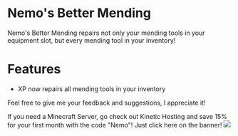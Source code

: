# Nemo's Better Mending 

Nemo's Better Mending repairs not only your mending tools in your equipment slot, 
but every mending tool in your inventory!

# Features
- XP now repairs all mending tools in your inventory

Feel free to give me your feedback and suggestions, I appreciate it!

If you need a Minecraft Server, go check out Kinetic Hosting and save 15% for your first month with the code "Nemo"! Just click here on the banner!
[![](https://imgur.com/lguE51t.png)](https://billing.kinetichosting.net/aff.php?aff=679)